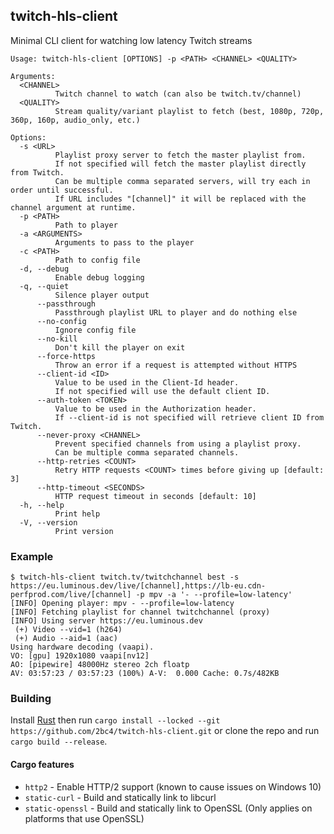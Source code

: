 ## twitch-hls-client
Minimal CLI client for watching low latency Twitch streams

```
Usage: twitch-hls-client [OPTIONS] -p <PATH> <CHANNEL> <QUALITY>

Arguments:
  <CHANNEL>
          Twitch channel to watch (can also be twitch.tv/channel)
  <QUALITY>
          Stream quality/variant playlist to fetch (best, 1080p, 720p, 360p, 160p, audio_only, etc.)

Options:
  -s <URL>
          Playlist proxy server to fetch the master playlist from.
          If not specified will fetch the master playlist directly from Twitch.
          Can be multiple comma separated servers, will try each in order until successful.
          If URL includes "[channel]" it will be replaced with the channel argument at runtime.
  -p <PATH>
          Path to player
  -a <ARGUMENTS>
          Arguments to pass to the player
  -c <PATH>
          Path to config file
  -d, --debug
          Enable debug logging
  -q, --quiet
          Silence player output
      --passthrough
          Passthrough playlist URL to player and do nothing else
      --no-config
          Ignore config file
      --no-kill
          Don't kill the player on exit
      --force-https
          Throw an error if a request is attempted without HTTPS
      --client-id <ID>
          Value to be used in the Client-Id header.
          If not specified will use the default client ID.
      --auth-token <TOKEN>
          Value to be used in the Authorization header.
          If --client-id is not specified will retrieve client ID from Twitch.
      --never-proxy <CHANNEL>
          Prevent specified channels from using a playlist proxy.
          Can be multiple comma separated channels.
      --http-retries <COUNT>
          Retry HTTP requests <COUNT> times before giving up [default: 3]
      --http-timeout <SECONDS>
          HTTP request timeout in seconds [default: 10]
  -h, --help
          Print help
  -V, --version
          Print version
```

### Example
```
$ twitch-hls-client twitch.tv/twitchchannel best -s https://eu.luminous.dev/live/[channel],https://lb-eu.cdn-perfprod.com/live/[channel] -p mpv -a '- --profile=low-latency'
[INFO] Opening player: mpv - --profile=low-latency
[INFO] Fetching playlist for channel twitchchannel (proxy)
[INFO] Using server https://eu.luminous.dev
 (+) Video --vid=1 (h264)
 (+) Audio --aid=1 (aac)
Using hardware decoding (vaapi).
VO: [gpu] 1920x1080 vaapi[nv12]
AO: [pipewire] 48000Hz stereo 2ch floatp
AV: 03:57:23 / 03:57:23 (100%) A-V:  0.000 Cache: 0.7s/482KB
```

### Building
Install [Rust](https://rustup.rs) then run `cargo install --locked --git https://github.com/2bc4/twitch-hls-client.git` or clone the repo and run `cargo build --release`.

#### Cargo features
- `http2` - Enable HTTP/2 support (known to cause issues on Windows 10)
- `static-curl` - Build and statically link to libcurl
- `static-openssl` - Build and statically link to OpenSSL (Only applies on platforms that use OpenSSL)
